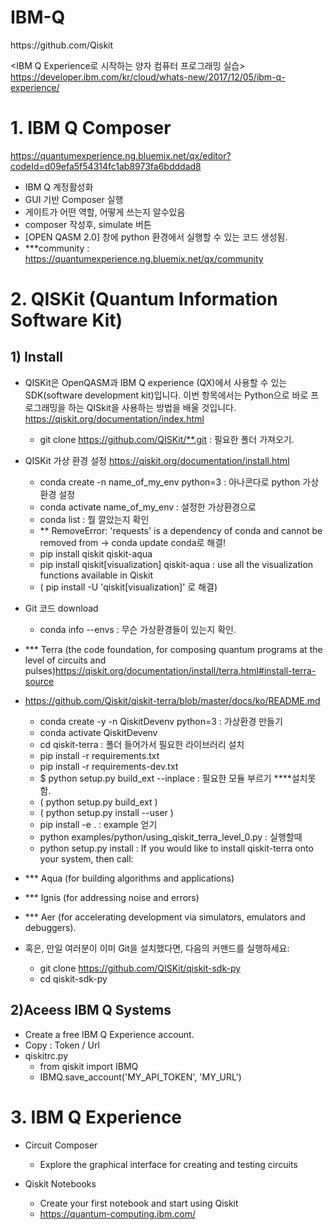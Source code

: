 # IBM-Q

<git-hub >
https://github.com/Qiskit

<IBM Q Experience로 시작하는 양자 컴퓨터 프로그래밍 실습>
https://developer.ibm.com/kr/cloud/whats-new/2017/12/05/ibm-q-experience/


# 1. IBM Q Composer

https://quantumexperience.ng.bluemix.net/qx/editor?codeId=d09efa5f54314fc1ab8973fa6bdddad8

- IBM Q 계정활성화
- GUI 기반 Composer 실행
- 게이트가 어떤 역할, 어떻게 쓰는지 알수있음
- composer 작성후, simulate 버튼
- [OPEN QASM 2.0] 창에 python 환경에서 실행할 수 있는 코드 생성됨.
- ***community : https://quantumexperience.ng.bluemix.net/qx/community


# 2. QISKit (Quantum Information Software Kit)

## 1) Install 

- QISKit은 OpenQASM과 IBM Q experience (QX)에서 사용할 수 있는 SDK(software development kit)입니다. 이번 항목에서는 Python으로 바로 프로그래밍을 하는 QISkit을 사용하는 방법을 배울 것입니다.
https://qiskit.org/documentation/index.html
  - git clone https://github.com/QISKit/**.git : 필요한 폴더 가져오기.

- QISKit 가상 환경 설정
https://qiskit.org/documentation/install.html
  - conda create -n name_of_my_env python=3 : 아나콘다로 python 가상 환경 설정
  - conda activate name_of_my_env : 설정한 가상환경으로  
  - conda list : 뭘 깔았는지 확인
  - ** RemoveError: 'requests' is a dependency of conda and cannot be removed from -> conda update conda로 해결!
  - pip install qiskit qiskit-aqua
  - pip install qiskit[visualization] qiskit-aqua  : use all the visualization functions available in Qiskit 
  - ( pip install -U 'qiskit[visualization]' 로 해결)

- Git 코드 download
    - conda info --envs : 무슨 가상환경들이 있는지 확인.

- *** Terra (the code foundation, for composing quantum programs at the level of circuits and pulses)https://qiskit.org/documentation/install/terra.html#install-terra-source
- https://github.com/Qiskit/qiskit-terra/blob/master/docs/ko/README.md
    - conda create -y -n QiskitDevenv python=3 : 가상환경 만들기
    - conda activate QiskitDevenv
    - cd qiskit-terra : 폴더 들어가서 필요한 라이브러리 설치
    - pip install -r requirements.txt 
    - pip install -r requirements-dev.txt
    - $ python setup.py build_ext --inplace : 필요한 모듈 부르기  ****설치못함. 
    - ( python setup.py build_ext )
    - ( python setup.py install --user )
    -  pip install -e . : example 얻기
    - python examples/python/using_qiskit_terra_level_0.py : 실행할때
    -  python setup.py install :  If you would like to install qiskit-terra onto your system, then call:

- *** Aqua (for building algorithms and applications)
- *** Ignis (for addressing noise and errors)
- *** Aer (for accelerating development via simulators, emulators and debuggers).

- 혹은, 만일 여러분이 이미 Git을 설치했다면, 다음의 커맨드를 실행하세요:
  - git clone https://github.com/QISKit/qiskit-sdk-py
  - cd qiskit-sdk-py


## 2)Aceess IBM Q Systems 

- Create a free IBM Q Experience account.
- Copy : Token / Url
- qiskitrc.py 
  - from qiskit import IBMQ
  - IBMQ.save_account('MY_API_TOKEN', 'MY_URL')

# 3. IBM Q Experience

- Circuit Composer
  - Explore the graphical interface for creating and testing circuits

- Qiskit Notebooks
  - Create your first notebook and start using Qiskit
  - https://quantum-computing.ibm.com/
